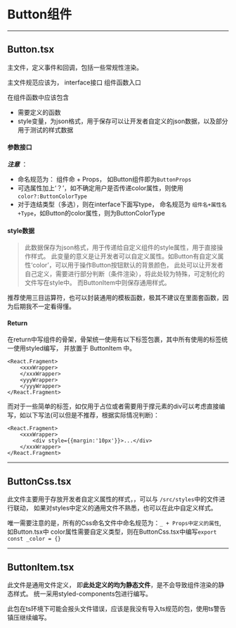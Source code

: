 # Button组件

---

## Button.tsx

主文件，定义事件和回调，包括一些常规性渲染。

主文件规范应该为， interface接口 组件函数入口

在组件函数中应该包含
 - 需要定义的函数
 - style变量，为json格式，用于保存可以让开发者自定义的json数据，以及部分用于测试的样式数据

#### 参数接口

***注意*** ：
 - 命名规范为： 组件命 + Props， 如Button组件即为```ButtonProps```
 - 可选属性加上‘？’，如不确定用户是否传递color属性，则使用```color?:ButtonColorType```
 - 对于连结类型（多选），则在interface下面写type， 命名规范为 ```组件名+属性名+Type```，如Button的color属性，则为ButtonColorType


#### style数据

> 此数据保存为json格式，用于传递给自定义组件的style属性，用于直接操作样式。
> 此变量的意义是让开发者可以自定义属性。如Button有自定义属性‘color’，可以用于操作Button按钮默认的背景颜色，
> 此处可以让开发者自己定义，需要进行部分判断（条件渲染），将此处较为特殊，可定制化的文件写在style中。
> 而ButtonItem中则保存通用样式。

推荐使用三目运算符，也可以封装通用的模板函数，极其不建议在里面套函数，因为后期我不一定看得懂。

#### Return

在return中写组件的骨架，骨架统一使用有以下标签包裹，其中所有使用的标签统一使用styled编写，
并放置于 ButtonItem 中。
```tsx
<React.Fragment>
    <xxxWrapper>
    </xxxWrapper>
    <yyyWrapper>
    </yyyWrapper>
</React.Fragment>
```

而对于一些简单的标签，如仅用于占位或者需要用于撑元素的div可以考虑直接编写，如以下写法(可以但是不推荐，根据实际情况判断)：
```tsx
<React.Fragment>
    <xxxWrapper>
        <div style={{margin:'10px'}}>...</div>
    </xxxWrapper>
</React.Fragment>
```

---

## ButtonCss.tsx

此文件主要用于存放开发者自定义属性的样式，，可以与 ```/src/styles```中的文件进行联动，
如果对styles中定义的通用文件不熟悉，也可以在此中自定义样式。

唯一需要注意的是，所有的Css命名文件中命名规范为：```_ + Props中定义的属性```,
如Button.tsx中 color属性需要自定义类型，则在ButtonCss.tsx中编写```export const _color = {}```

---

## ButtonItem.tsx

此文件是通用文件定义， 即**此处定义的均为静态文件**，是不会导致组件渲染的静态样式。
统一采用styled-components包进行编写。

此包在ts环境下可能会报头文件错误，应该是我没有导入ts规范的包，使用ts警告镇压继续编写。



